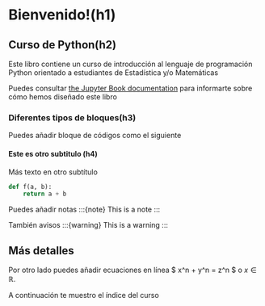 # Bienvenido!(h1)

## Curso de Python(h2)

Este libro contiene un curso de introducción al lenguaje de programación Python orientado a estudiantes de Estadística y/o Matemáticas 

Puedes consultar [the Jupyter Book documentation](https://jupyterbook.org) para informarte sobre cómo hemos diseñado este libro

### Diferentes tipos de bloques(h3)
Puedes añadir bloque de códigos como el siguiente 

#### Este es otro subtitulo (h4)
Más texto en otro subtítulo

```python
def f(a, b):
    return a + b
```
Puedes añadir notas 
:::{note}
This is a note
:::

También avisos 
:::{warning}
This is a warning
:::


## Más detalles 
Por otro lado puedes añadir ecuaciones en línea $ x^n + y^n = z^n $ o $x \in \mathbb{R}$.

A continuación te muestro el índice del curso 

```{tableofcontents}
```
